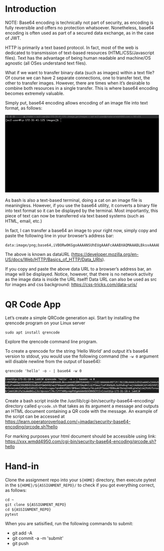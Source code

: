 # Introduction

NOTE: Base64 encoding is technically not part of security, as encoding is
fully reversible and offers no protection whatsoever.  Nonetheless, base64
encoding is often used as part of a secured data exchange, as in the case of
JWT.

HTTP is primarily a text based protocol.  In fact, most of the web is dedicated to
transmission of text-based resources (HTML/CSS/Javascript files).  Text has the
advantage of being human readable and machine/OS agnostic (all OSes understand text
files).

What if we want to transfer binary data (such as images) within a text file?  Of
course we can  have 2 separate connections, one to transfer text, the other to
transfer images.  However, there are times when it’s desirable to combine both
resources in a single transfer.  This is where base64 encoding becomes extremely
valuable.

Simply put, base64 encoding allows encoding of an image file into text format,
as follows:

![encoding with base64](images/image2.gif)

As bash is also a text-based terminal, doing a cat on an image file is meaningless.
However, if you use the base64 utility, it converts a binary file into text format
so it can be displayed by the terminal.  Most importantly, this piece of text can
now be transferred via text based systems (such as HTML, email, etc.)

In fact, I can transfer a base64 an image to your right now, simply copy and paste
the following line in your browser’s address bar:

```
data:image/png;base64,iVBORw0KGgoAAAANSUhEUgAAAFcAAABXAQMAAABLBksvAAAABlBMVEUAAAD///+l2Z/dAAAAAnRSTlP//8i138cAAAAJcEhZcwAACxIAAAsSAdLdfvwAAAC0SURBVDiNzdOxDcQgDAVQRym8BBJrpPNKsABhtHRZIxILkI4CxWdyp0tDnPKO6jUI+9sAXwf+whnAQQWwineujurMqhcT0Dh88CxXnuyLeTBXv141dC31+9V8e+laTsYrk64zbg5hKFbxARxpc6R5L3WQFlbNByRexkisugZMedLc6qcxolUsOQSpTXXLs6SDVMvsyhjPdxWHKbVIVfsCn327c5svv3O487m3JpBV/Ku/1vcLMG2tBhEoXH0AAAAASUVORK5CYII=
```

The above is known as dataURL
(https://developer.mozilla.org/en-US/docs/Web/HTTP/Basics_of_HTTP/Data_URIs).  

If you copy and paste the above data URL to a browser’s address bar, an image
will be displayed.  Notice, however, that there is no network activity as the image
data is inside the URL itself!  Data URL can also be used as src for images and
css background:  https://css-tricks.com/data-uris/

# QR Code App

Let’s create a simple QRCode generation api.  Start by installing the qrencode
program on your Linux server

```
sudo apt install qrencode
```

Explore the qrencode command line program. 

To create a qrencode for the string ‘Hello World’ and output it’s base64 version
to stdout, you would use the following command (the `-w 0` argument will disable
newline from the output of base64):

```
qrencode 'hello' -o - | base64 -w 0
```
![encoding with base64](images/image1.png)

Create a bash script inside the /usr/lib/cgi-bin/security-base64-encoding/
directory called `qrcode.sh` that takes as its argument a message and outputs an
HTML document containing a QR code with the message.  An example of the script can
be accessed at
https://learn.operatoroverload.com/~jmadar/security-base64-encoding/qrcode.sh?hello 

For marking purposes your html document should be accessible using link:
https://xxx.wmdd4950.com/cgi-bin/security-base64-encoding/qrcode.sh?hello

# Hand-in

Clone the assignment repo into your `${HOME}` directory, then execute pytest
in the `${HOME}/${ASSIGNMENT_REPO}/` to check if you got everything correct,
as follows:

```
cd ~
git clone ${ASSIGNMENT_REPO}
cd ${ASSIGNMENT_REPO}
pytest
```

When you are satisified, run the following commands to submit:

  - git add -A
  - git commit -a -m 'submit'
  - git push
